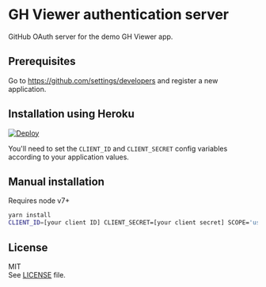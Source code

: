# GH Viewer authentication server

GitHub OAuth server for the demo GH Viewer app.

## Prerequisites

Go to https://github.com/settings/developers and register a new application.

## Installation using Heroku

[![Deploy](https://www.herokucdn.com/deploy/button.svg)](https://heroku.com/deploy)

You'll need to set the `CLIENT_ID` and `CLIENT_SECRET` config variables according to your application values.

## Manual installation

Requires node v7+

```sh
yarn install
CLIENT_ID=[your client ID] CLIENT_SECRET=[your client secret] SCOPE='user:follow read:org' yarn start
```

## License

MIT  
See [LICENSE](LICENSE) file.
